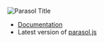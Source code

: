 ![Parasol Title](https://raw.githubusercontent.com/alx/parasol/master/docs/assets/img/title.png)

* [Documentation](http://parasol.alexgirard.com/)
* Latest version of [parasol.js](http://parasol.alexgirard.com/assets/js/parasol.js)
